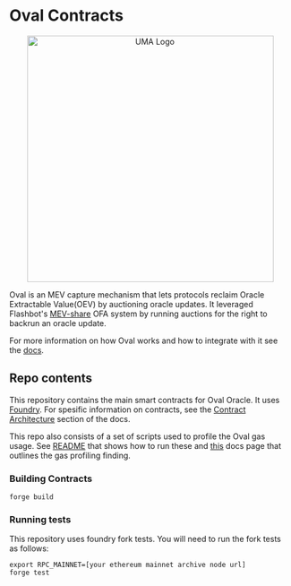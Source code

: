 # Oval Contracts
<p align="center">
  <img alt="UMA Logo" src="https://i.imgur.com/fSkkK5M.png" width="440">
</p>

Oval is an MEV capture mechanism that lets protocols reclaim Oracle Extractable Value(OEV) by auctioning oracle updates. It leveraged Flashbot's [MEV-share](https://docs.flashbots.net/flashbots-protect/mev-share) OFA system by running auctions for the right to backrun an oracle update.

For more information on how Oval works and how to integrate with it see the [docs](https://docs.oval.xyz/).

## Repo contents

This repository contains the main smart contracts for Oval Oracle. It uses [Foundry](https://github.com/foundry-rs/foundry). For spesific information on contracts, see the [Contract Architecture](https://app.gitbook.com/o/MZ06Z7ucpJtTO46hUUQr/s/tXEHwUXJ0YQakWqJOaw2/contract-architecture) section of the docs.

This repo also consists of a set of scripts used to profile the Oval gas usage. See [README](./scripts/README.md) that shows how to run these and [this](https://docs.oval.xyz/contract-architecture/gas-profiling) docs page that outlines the gas profiling finding.

### Building Contracts

```
forge build
```

### Running tests

This repository uses foundry fork tests. You will need to run the fork tests as follows:

```
export RPC_MAINNET=[your ethereum mainnet archive node url]
forge test
```
